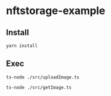 # nftstorage-example

## Install
```
yarn install
```

## Exec
```
ts-node ./src/uploadImage.ts

ts-node ./src/getImage.ts
```
